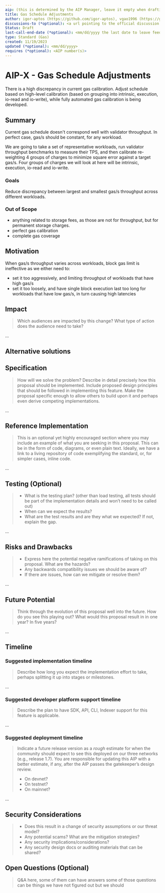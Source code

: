 ```yaml
---
aip: (this is determined by the AIP Manager, leave it empty when drafting)
title: Gas Schedule Adjustments
author: igor-aptos (https://github.com/igor-aptos), vgao1996 (https://github.com/vgao1996)
discussions-to (*optional): <a url pointing to the official discussion thread>
Status: Draft
last-call-end-date (*optional): <mm/dd/yyyy the last date to leave feedbacks and reviews>
type: Standard (Gas)
created: 11/19/2023
updated (*optional): <mm/dd/yyyy>
requires (*optional): <AIP number(s)>
---
```


# AIP-X - Gas Schedule Adjustments

There is a high discrepancy in current gas calibration. Adjust schedule based on high-level calibration (based on grouping into intrinsic, execution, io-read and io-write), while fully automated gas calibration is being developed.

## Summary

Current gas schedule doesn't correspond well with validator throughput. In perfect case, gas/s should be constant, for any workload.

We are going to take a set of representative workloads, run validator throughput benchmarks to measure their TPS, and then calibrate re-weighting 4 groups of charges to minimize square error against a target gas/s.
Four groups of charges we will look at here will be intrinsic, execution, io-read and io-write.

### Goals

Reduce discrepancy between largest and smallest gas/s throughput across different workloads.

### Out of Scope

- anything related to storage fees, as those are not for throughput, but for permanent storage charges.
- perfect gas calibration
- complete gas coverage


## Motivation

When gas/s throughput varies across workloads, block gas limit is ineffective as we either need to:
- set it too aggressively, and limiting throughput of workloads that have high gas/s
- set it too loosely, and have single block execution last too long for workloads that have low gas/s, in turn causing high latencies

## Impact

 > Which audiences are impacted by this change? What type of action does the audience need to take?

...

## Alternative solutions

## Specification

 > How will we solve the problem? Describe in detail precisely how this proposal should be implemented. Include proposed design principles that should be followed in implementing this feature. Make the proposal specific enough to allow others to build upon it and perhaps even derive competing implementations.

...

## Reference Implementation

 > This is an optional yet highly encouraged section where you may include an example of what you are seeking in this proposal. This can be in the form of code, diagrams, or even plain text. Ideally, we have a link to a living repository of code exemplifying the standard, or, for simpler cases, inline code.

...

## Testing (Optional)

 > - What is the testing plan? (other than load testing, all tests should be part of the implementation details and won’t need to be called out)
 > - When can we expect the results?
 > - What are the test results and are they what we expected? If not, explain the gap.

...

## Risks and Drawbacks

 > - Express here the potential negative ramifications of taking on this proposal. What are the hazards?
 > - Any backwards compatibility issues we should be aware of?
 > - If there are issues, how can we mitigate or resolve them?

...

## Future Potential

 > Think through the evolution of this proposal well into the future. How do you see this playing out? What would this proposal result in in one year? In five years?

...

## Timeline

### Suggested implementation timeline

 > Describe how long you expect the implementation effort to take, perhaps splitting it up into stages or milestones.

...

### Suggested developer platform support timeline

 > Describe the plan to have SDK, API, CLI, Indexer support for this feature is applicable. 

...

### Suggested deployment timeline

 > Indicate a future release version as a *rough* estimate for when the community should expect to see this deployed on our three networks (e.g., release 1.7).
 > You are responsible for updating this AIP with a better estimate, if any, after the AIP passes the gatekeeper’s design review.
 >
 > - On devnet?
 > - On testnet?
 > - On mainnet?

...

## Security Considerations

 > - Does this result in a change of security assumptions or our threat model?
 > - Any potential scams? What are the mitigation strategies?
 > - Any security implications/considerations?
 > - Any security design docs or auditing materials that can be shared?

## Open Questions (Optional)

 > Q&A here, some of them can have answers some of those questions can be things we have not figured out but we should
